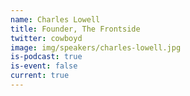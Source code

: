 ```yaml
---
name: Charles Lowell
title: Founder, The Frontside
twitter: cowboyd
image: img/speakers/charles-lowell.jpg
is-podcast: true
is-event: false
current: true
---
```

